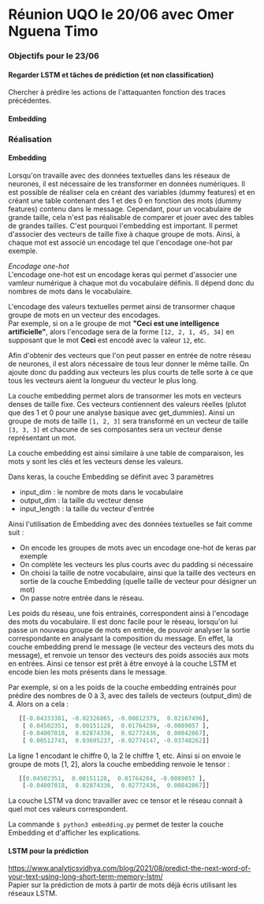# Réunion UQO le 20/06 avec Omer Nguena Timo

### Objectifs pour le 23/06

#### Regarder LSTM et tâches de prédiction (et non classification)
Chercher à prédire les actions de l'attaquanten fonction des traces précédentes.

#### Embedding

### Réalisation

#### Embedding

Lorsqu'on travaille avec des données textuelles dans les réseaux de neurones, il est nécessaire de les transformer en données numériques. Il est possible de réaliser cela en créant des variables (dummy features) et en créant une table contenant des 1 et des 0 en fonction des mots (dummy features) contenu dans le message. Cependant, pour un vocabulaire de grande taille, cela n'est pas réalisable de comparer et jouer avec des tables de grandes tailles. C'est pourquoi l'embedding est important. Il permet d'associer des vecteurs de taille fixe à chaque groupe de mots. Ainsi, à chaque mot est associé un encodage tel que l'encodage one-hot par exemple.

*Encodage one-hot*  
L'encodage one-hot est un encodage keras qui permet d'associer une vamleur numérique à chaque mot du vocabulaire définis. Il dépend donc du nombres de mots dans le vocabulaire.

L'encodage des valeurs textuelles permet ainsi de transormer chaque groupe de mots en un vecteur des encodages.  
Par exemple, si on a le groupe de mot **"Ceci est une intelligence artificielle"**, alors l'encodage sera de la forme `̀[12, 2, 1, 45, 34]` en supposant que le mot **Ceci** est encodé avec la valeur `12`, etc.

Afin d'obtenir des vecteurs que l'on peut passer en entrée de notre réseau de neurones, il est alors nécessaire de tous leur donner le même taille. On ajoute donc du padding aux vecteurs les plus courts de telle sorte à ce que tous les vecteurs aient la longueur du vecteur le plus long.

La couche embedding permet alors de transormer les mots en vecteurs denses de taille fixe. Ces vecteurs contiennent des valeurs réelles (plutot que des 1 et 0 pour une analyse basique avec get_dummies). Ainsi un groupe de mots de taille `[1, 2, 3]` sera transformé en un vecteur de taille `[3, 3, 3]` et chacune de ses composantes sera un vecteur dense représentant un mot.

La couche embedding est ainsi similaire à une table de comparaison, les mots y sont les clés et les vecteurs dense les valeurs.

Dans keras, la couche Embedding se définit avec 3 paramètres
- input_dim : le nombre de mots dans le vocabulaire
- output_dim : la taille du vecteur dense
- input_length : la taille du vecteur d'entrée

Ainsi l'utilisation de Embedding avec des données textuelles se fait comme suit :
- On encode les groupes de mots avec un encodage one-hot de keras par exemple
- On complète les vecteurs les plus courts avec du padding si nécessaire
- On choisi la taille de notre vocabulaire, ainsi que la taille des vecteurs en sortie de la couche Embedding (quelle taille de vecteur pour désigner un mot)
- On passe notre entrée dans le réseau.

Les poids du réseau, une fois entrainés, correspondent ainsi à l'encodage des mots du vocabulaire. Il est donc facile pour le réseau, lorsqu'on lui passe un nouveau groupe de mots en entrée, de pouvoir analyser la sortie correspondante en analysant la composition du message. En effet, la couche embedding prend le message (le vecteur des vecteurs des mots du message), et renvoie un tensor des vecteurs des poids associés aux mots en entrées. Ainsi ce tensor est prêt à être envoyé à la couche LSTM et encode bien les mots présents dans le message.

Par exemple, si on a les poids de la couche embedding entrainés pour prédire des nombres de 0 à 3, avec des tailels de vecteurs (output_dim) de 4. Alors on a cela : 
```python
   [[-0.04333381, -0.02326865, -0.00812379,  0.02167496],
    [ 0.04502351,  0.00151128,  0.01764284, -0.0089057 ],
    [-0.04007018,  0.02874336,  0.02772436,  0.00842067],
    [ 0.00512743,  0.03695237, -0.02774147, -0.03748262]]
```

La ligne 1 encodant le chiffre 0, la 2 le chiffre 1, etc. Ainsi si on envoie le groupe de mots [1, 2], alors la couche embedding renvoie le tensor :
```python
   [[0.04502351,  0.00151128,  0.01764284, -0.0089057 ],
    [-0.04007018,  0.02874336,  0.02772436,  0.00842067]]
```
La couche LSTM va donc travailler avec ce tensor et le réseau connait à quel mot ces valeurs correspondent.

La commande `$ python3 embedding.py` permet de tester la couche Embedding et d'afficher les explications.

#### LSTM pour la prédiction

https://www.analyticsvidhya.com/blog/2021/08/predict-the-next-word-of-your-text-using-long-short-term-memory-lstm/  
Papier sur la prédiction de mots à partir de mots déjà écris utilisant les réseaux LSTM.

